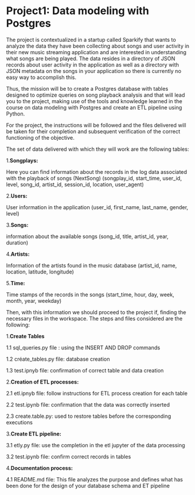 # Project1: Data modeling with Postgres
 
 
The project is contextualized in a startup called Sparkify that wants to analyze the data they have been collecting about songs and user activity in their new music streaming application and are interested in understanding what songs are being played. The data resides in a directory of JSON records about user activity in the application as well as a directory with JSON metadata on the songs in your application so there is currently no easy way to accomplish this.

Thus, the mission will be to create a Postgres database with tables designed to optimize queries on song playback analysis and that will lead you to the project, making use of the tools and knowledge learned in the course on data modeling with Postgres and create an ETL pipeline using Python.

For the project, the instructions will be followed and the files delivered will be taken for their completion and subsequent verification of the correct functioning of the objective. 

The set of data delivered with which they will work are the following tables:

1.**Songplays:**

Here you can find information about the records in the log data associated with the playback of songs (NextSong)
(songplay_id, start_time, user_id, level, song_id, artist_id, session_id, location, user_agent)

2.**Users:**

User information in the application
(user_id, first_name, last_name, gender, level)

3.**Songs:** 

information about the available songs
(song_id, title, artist_id, year, duration)

4.**Artists:**

Information of the artists found in the music database
(artist_id, name, location, latitude, longitude)

5.**Time:**

Time stamps of the records in the songs 
(start_time, hour, day, week, month, year, weekday)

Then, with this information we should proceed to the project if, finding the necessary files in the workspace. The steps and files considered are the following:

1.**Create Tables**

 1.1 sql_queries.py file : using the INSERT AND DROP commands 

 1.2 créate_tables.py file: database creation

 1.3 test.ipnyb file: confirmation of correct table and data creation


2.**Creation of ETL processes:**

 2.1 etl.ipnyb file: follow instructions for ETL process creation for each table 

 2.2 test.ipynb file: confirmation that the data was correctly inserted 

 2.3 create.table.py: used to restore tables before the corresponding executions



3.**Create ETL pipeline:**

 3.1 etly.py file: use the completion in the etl jupyter of the data processing

 3.2 test.ipynb file: confirm correct records in tables


4.**Documentation process:**

 4.1 README.md file: This file analyzes the purpose and defines what has been done for the design of your database schema and ET pipeline
